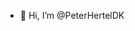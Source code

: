 - 👋 Hi, I’m @PeterHertelDK

<!---
PeterHertelDK/PeterHertelDK is a ✨ special ✨ repository because its `README.md` (this file) appears on your GitHub profile.
You can click the Preview link to take a look at your changes.
--->
